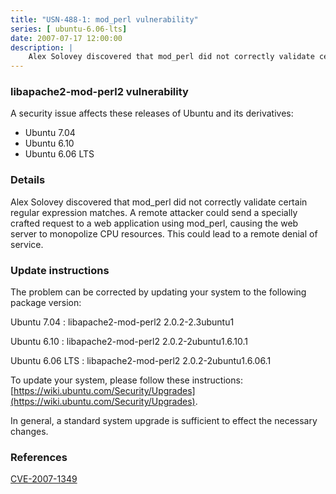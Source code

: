 ```yaml
---
title: "USN-488-1: mod_perl vulnerability"
series: [ ubuntu-6.06-lts]
date: 2007-07-17 12:00:00
description: |
    Alex Solovey discovered that mod_perl did not correctly validate certain regular expression matches.  A remote attacker could send a specially crafted request to a web application using mod_perl, causing the web server to monopolize CPU resources.  This could lead to a remote denial of service.
--- 
```

 
### libapache2-mod-perl2 vulnerability

A security issue affects these releases of Ubuntu and its derivatives:

* Ubuntu 7.04
* Ubuntu 6.10
* Ubuntu 6.06 LTS

### Details

Alex Solovey discovered that mod_perl did not correctly validate certain regular expression matches. A remote attacker could send a specially crafted request to a web application using mod_perl, causing the web server to monopolize CPU resources. This could lead to a remote denial of service.

### Update instructions

The problem can be corrected by updating your system to the following package version:

Ubuntu 7.04
 : libapache2-mod-perl2 <span>2.0.2-2.3ubuntu1</span>

Ubuntu 6.10
 : libapache2-mod-perl2 <span>2.0.2-2ubuntu1.6.10.1</span>

Ubuntu 6.06 LTS
 : libapache2-mod-perl2 <span>2.0.2-2ubuntu1.6.06.1</span>

To update your system, please follow these instructions: [https://wiki.ubuntu.com/Security/Upgrades](https://wiki.ubuntu.com/Security/Upgrades).

In general, a standard system upgrade is sufficient to effect the necessary changes.

### References

 [CVE-2007-1349](http://people.ubuntu.com/~ubuntu-security/cve/CVE-2007-1349)
 
